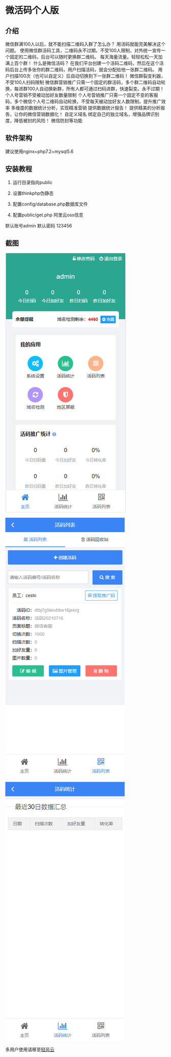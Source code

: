 # 微活码个人版



## 介绍

微信群满100人以后，就不能扫描二维码入群了怎么办？
用活码就能完美解决这个问题。
使用微信群活码工具，二维码永不过期，不受100人限制，对外统一宣传一个固定的二维码，后台可以随时更换群二维码。
每天海量流量。轻轻松松一天加满上百个群！
什么是微信活码？
在我们平台创建一个活码二维码，然后在这个活码后台上传多张你的群二维码，用户扫描活码，就会分配给他一张群二维码。
用户扫描100次（也可以自定义）后自动切换到下一张群二维码！
微信群裂变利器，不受100人扫码限制
微信群营销推广只需一个固定的群活码，多个群二维码自动轮换，每进群100人自动换新群，所有人都可通过扫码进群，快速裂变。永不过期！
个人号营销不受被动加好友数量限制
个人号营销推广只需一个固定不变的客服码，多个微信个人号二维码自动轮换，不受每天被动加好友人数限制，提升推广效率
多维度的数据统计分析，实现精准营销
提供数据统计报告！
提供精美的分析报告，让你的微信营销数据化！
自定义域名
绑定自己的独立域名，增强品牌识别度，降低被封的风险！
微信防封等功能



## 软件架构

建议使用nginx+php7.2+mysql5.6



## 安装教程



1. 运行目录指向public

2. 设置thinkphp伪静态

3. 配置config/database.php数据库文件

4. 配置public/get.php 阿里云oss信息

默认账号admin 默认密码 123456



## 截图

![截图1](https://raw.githubusercontent.com/Anderyly/HuoMaG/master/image/1.png)

![截图2](https://raw.githubusercontent.com/Anderyly/HuoMaG/master/image/2.png)

![截图3](https://raw.githubusercontent.com/Anderyly/HuoMaG/master/image/3.png)



多用户使用请移至[轻风云](https://vclove.cn/archives/577.html)
